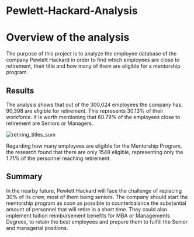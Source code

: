# Pewlett-Hackard-Analysis

# Overview of the analysis 

The purpose of this project is to analyze the employee database of the company Pewlett Hackard in order to find which employees are close to retirement, their title and how many of them are eligible for a mentorship program. 

## Results

The analysis shows that out of the 300,024 employees the company has, 90,398 are eligible for retirement. This represents 30.13% of their workforce. It is worth mentioning that 60.79% of the employees close to retirement are Seniors or Managers. 

![retiring_titles_sum](https://user-images.githubusercontent.com/99445638/161649286-2f9313b5-8582-49f1-b550-adfd29f6be2d.png)

Regarding how many employees are eligible for the Mentorship Program, the research found that there are only 1549 eligible, representing only the 1.71% of the personnel reaching retirement. 

## Summary

In the nearby future, Pewlett Hackard will face the challenge of replacing 30% of its crew, most of them being seniors. The company should start the mentorship program as soon as possible to counterbalance the substantial amount of personnel that will retire in a short time. They could also implement tuition reimbursement benefits for MBA or Managements Degrees, to retain the best employees and prepare them to fulfill the Senior and managerial positions. 
